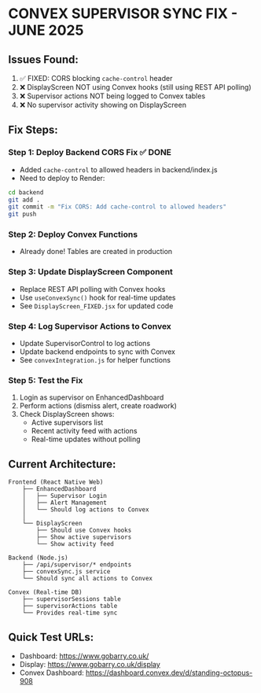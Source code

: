 # CONVEX SUPERVISOR SYNC FIX - JUNE 2025

## Issues Found:
1. ✅ FIXED: CORS blocking `cache-control` header
2. ❌ DisplayScreen NOT using Convex hooks (still using REST API polling)
3. ❌ Supervisor actions NOT being logged to Convex tables
4. ❌ No supervisor activity showing on DisplayScreen

## Fix Steps:

### Step 1: Deploy Backend CORS Fix ✅ DONE
- Added `cache-control` to allowed headers in backend/index.js
- Need to deploy to Render:
```bash
cd backend
git add .
git commit -m "Fix CORS: Add cache-control to allowed headers"
git push
```

### Step 2: Deploy Convex Functions
- Already done! Tables are created in production

### Step 3: Update DisplayScreen Component
- Replace REST API polling with Convex hooks
- Use `useConvexSync()` hook for real-time updates
- See `DisplayScreen_FIXED.jsx` for updated code

### Step 4: Log Supervisor Actions to Convex
- Update SupervisorControl to log actions
- Update backend endpoints to sync with Convex
- See `convexIntegration.js` for helper functions

### Step 5: Test the Fix
1. Login as supervisor on EnhancedDashboard
2. Perform actions (dismiss alert, create roadwork)
3. Check DisplayScreen shows:
   - Active supervisors list
   - Recent activity feed with actions
   - Real-time updates without polling

## Current Architecture:
```
Frontend (React Native Web)
    ├── EnhancedDashboard
    │   ├── Supervisor Login
    │   ├── Alert Management
    │   └── Should log actions to Convex
    │
    └── DisplayScreen
        ├── Should use Convex hooks
        ├── Show active supervisors
        └── Show activity feed

Backend (Node.js)
    ├── /api/supervisor/* endpoints
    ├── convexSync.js service
    └── Should sync all actions to Convex

Convex (Real-time DB)
    ├── supervisorSessions table
    ├── supervisorActions table
    └── Provides real-time sync
```

## Quick Test URLs:
- Dashboard: https://www.gobarry.co.uk/
- Display: https://www.gobarry.co.uk/display
- Convex Dashboard: https://dashboard.convex.dev/d/standing-octopus-908
